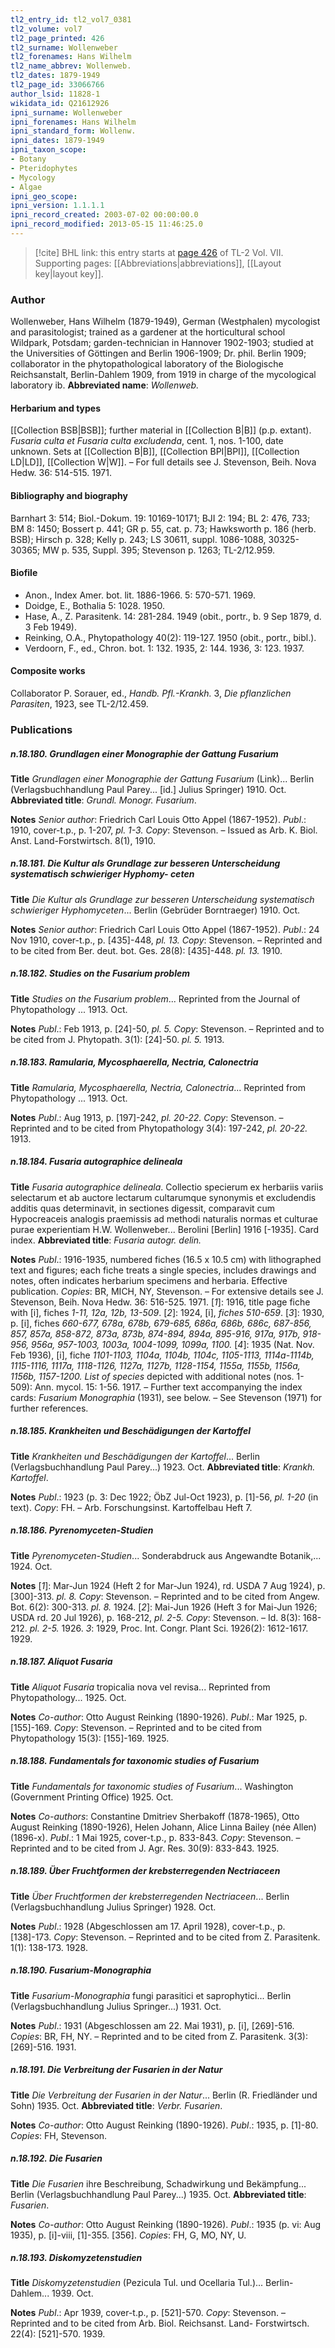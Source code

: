 ```yaml
---
tl2_entry_id: tl2_vol7_0381
tl2_volume: vol7
tl2_page_printed: 426
tl2_surname: Wollenweber
tl2_forenames: Hans Wilhelm
tl2_name_abbrev: Wollenweb.
tl2_dates: 1879-1949
tl2_page_id: 33066766
author_lsid: 11828-1
wikidata_id: Q21612926
ipni_surname: Wollenweber
ipni_forenames: Hans Wilhelm
ipni_standard_form: Wollenw.
ipni_dates: 1879-1949
ipni_taxon_scope: 
- Botany
- Pteridophytes
- Mycology
- Algae
ipni_geo_scope: 
ipni_version: 1.1.1.1
ipni_record_created: 2003-07-02 00:00:00.0
ipni_record_modified: 2013-05-15 11:46:25.0
---
```



> [!cite] BHL link: this entry starts at [page 426](https://www.biodiversitylibrary.org/page/33066766) of TL-2 Vol. VII.
> Supporting pages: [[Abbreviations|abbreviations]], [[Layout key|layout key]].

### Author

Wollenweber, Hans Wilhelm (1879-1949), German (Westphalen) mycologist and parasitologist; trained as a gardener at the horticultural school Wildpark, Potsdam; garden-technician in Hannover 1902-1903; studied at the Universities of Göttingen and Berlin 1906-1909; Dr. phil. Berlin 1909; collaborator in the phytopathological laboratory of the Biologische Reichsanstalt, Berlin-Dahlem 1909, from 1919 in charge of the mycological laboratory ib. 
**Abbreviated name**: *Wollenweb.*

#### Herbarium and types

[[Collection BSB|BSB]]; further material in [[Collection B|B]] (p.p. extant). *Fusaria culta et Fusaria culta excludenda*, cent. 1, nos. 1-100, date unknown. Sets at [[Collection B|B]], [[Collection BPI|BPI]], [[Collection LD|LD]], [[Collection W|W]]. – For full details see J. Stevenson, Beih. Nova Hedw. 36: 514-515. 1971.

#### Bibliography and biography

Barnhart 3: 514; Biol.-Dokum. 19: 10169-10171; BJI 2: 194; BL 2: 476, 733; BM 8: 1450; Bossert p. 441; GR p. 55, cat. p. 73; Hawksworth p. 186 (herb. BSB); Hirsch p. 328; Kelly p. 243; LS 30611, suppl. 1086-1088, 30325-30365; MW p. 535, Suppl. 395; Stevenson p. 1263; TL-2/12.959.

#### Biofile

- Anon., Index Amer. bot. lit. 1886-1966. 5: 570-571. 1969.
- Doidge, E., Bothalia 5: 1028. 1950.
- Hase, A., Z. Parasitenk. 14: 281-284. 1949 (obit., portr., b. 9 Sep 1879, d. 3 Feb 1949).
- Reinking, O.A., Phytopathology 40(2): 119-127. 1950 (obit., portr., bibl.).
- Verdoorn, F., ed., Chron. bot. 1: 132. 1935, 2: 144. 1936, 3: 123. 1937.

#### Composite works

Collaborator P. Sorauer, ed., *Handb. Pfl.-Krankh.* 3, *Die pflanzlichen Parasiten*, 1923, see TL-2/12.459.

### Publications

##### n.18.180. Grundlagen einer Monographie der Gattung Fusarium

**Title**
*Grundlagen einer Monographie der Gattung Fusarium* (Link)... Berlin (Verlagsbuchhandlung Paul Parey... \[id.\] Julius Springer) 1910. Oct.
**Abbreviated title**: *Grundl. Monogr. Fusarium*.

**Notes**
*Senior author*: Friedrich Carl Louis Otto Appel (1867-1952).
*Publ*.: 1910, cover-t.p., p. 1-207, *pl. 1-3. Copy*: Stevenson. – Issued as Arb. K. Biol. Anst. Land-Forstwirtsch. 8(1), 1910.

##### n.18.181. Die Kultur als Grundlage zur besseren Unterscheidung systematisch schwieriger Hyphomy- ceten

**Title**
*Die Kultur als Grundlage zur besseren Unterscheidung systematisch schwieriger Hyphomyceten*... Berlin (Gebrüder Borntraeger) 1910. Oct.

**Notes**
*Senior author*: Friedrich Carl Louis Otto Appel (1867-1952).
*Publ*.: 24 Nov 1910, cover-t.p., p. \[435\]-448, *pl. 13. Copy*: Stevenson. – Reprinted and to be cited from Ber. deut. bot. Ges. 28(8): \[435\]-448. *pl. 13.* 1910.

##### n.18.182. Studies on the Fusarium problem

**Title**
*Studies on the Fusarium problem*... Reprinted from the Journal of Phytopathology ... 1913. Oct.

**Notes**
*Publ*.: Feb 1913, p. \[24\]-50, *pl. 5. Copy*: Stevenson. – Reprinted and to be cited from J. Phytopath. 3(1): \[24\]-50. *pl. 5.* 1913.

##### n.18.183. Ramularia, Mycosphaerella, Nectria, Calonectria

**Title**
*Ramularia, Mycosphaerella, Nectria, Calonectria*... Reprinted from Phytopathology ... 1913. Oct.

**Notes**
*Publ*.: Aug 1913, p. \[197\]-242, *pl. 20-22. Copy*: Stevenson. – Reprinted and to be cited from Phytopathology 3(4): 197-242, *pl. 20-22.* 1913.

##### n.18.184. Fusaria autographice delineala

**Title**
*Fusaria autographice delineala*. Collectio specierum ex herbariis variis selectarum et ab auctore lectarum cultarumque synonymis et excludendis additis quas determinavit, in sectiones digessit, comparavit cum Hypocreaceis analogis praemissis ad methodi naturalis normas et culturae purae experientiam H.W. Wollenweber... Berolini \[Berlin\] 1916 \[-1935\]. Card index.
**Abbreviated title**: *Fusaria autogr. delin.*

**Notes**
*Publ*.: 1916-1935, numbered fiches (16.5 x 10.5 cm) with lithographed text and figures; each fiche treats a single species, includes drawings and notes, often indicates herbarium specimens and herbaria. Effective publication. *Copies*: BR, MICH, NY, Stevenson. – For extensive details see J. Stevenson, Beih. Nova Hedw. 36: 516-525. 1971.
\[*1*\]: 1916, title page fiche with \[i\], fiches *1-11, 12a, 12b, 13-509*.
\[*2*\]: 1924, \[i\], *fiches 510-659*.
\[*3*\]: 1930, p. \[i\], fiches *660-677, 678a, 678b, 679-685, 686a, 686b, 686c, 687-856, 857, 857a, 858-872, 873a, 873b, 874-894, 894a, 895-916, 917a, 917b, 918-956, 956a, 957-1003, 1003a, 1004-1099, 1099a, 1100.*
\[*4*\]: 1935 (Nat. Nov. Feb 1936), \[i\], fiche *1101-1103, 1104a, 1104b, 1104c, 1105-1113, 1114a-1114b, 1115-1116, 1117a, 1118-1126, 1127a, 1127b, 1128-1154, 1155a, 1155b, 1156a, 1156b, 1157-1200.*
*List of species* depicted with additional notes (nos. 1-509): Ann. mycol. 15: 1-56. 1917. – Further text accompanying the index cards: *Fusarium Monographia* (1931), see below. – See Stevenson (1971) for further references.

##### n.18.185. Krankheiten und Beschädigungen der Kartoffel

**Title**
*Krankheiten und Beschädigungen der Kartoffel*... Berlin (Verlagsbuchhandlung Paul Parey...) 1923. Oct.
**Abbreviated title**: *Krankh. Kartoffel*.

**Notes**
*Publ*.: 1923 (p. 3: Dec 1922; ÖbZ Jul-Oct 1923), p. \[1\]-56, *pl. 1-20* (in text). *Copy*: FH. – Arb. Forschungsinst. Kartoffelbau Heft 7.

##### n.18.186. Pyrenomyceten-Studien

**Title**
*Pyrenomyceten-Studien*... Sonderabdruck aus Angewandte Botanik,... 1924. Oct.

**Notes**
\[*1*\]: Mar-Jun 1924 (Heft 2 for Mar-Jun 1924), rd. USDA 7 Aug 1924), p. \[300\]-313. *pl. 8. Copy*: Stevenson. – Reprinted and to be cited from Angew. Bot. 6(2): 300-313. *pl. 8.* 1924.
\[*2*\]: Mai-Jun 1926 (Heft 3 for Mai-Jun 1926; USDA rd. 20 Jul 1926), p. 168-212, *pl. 2-5.*
*Copy*: Stevenson. – Id. 8(3): 168-212. *pl. 2-5.* 1926.
*3*: 1929, Proc. Int. Congr. Plant Sci. 1926(2): 1612-1617. 1929.

##### n.18.187. Aliquot Fusaria

**Title**
*Aliquot Fusaria* tropicalia nova vel revisa... Reprinted from Phytopathology... 1925. Oct.

**Notes**
*Co-author*: Otto August Reinking (1890-1926).
*Publ*.: Mar 1925, p. \[155\]-169. *Copy*: Stevenson. – Reprinted and to be cited from Phytopathology 15(3): \[155\]-169. 1925.

##### n.18.188. Fundamentals for taxonomic studies of Fusarium

**Title**
*Fundamentals for taxonomic studies of Fusarium*... Washington (Government Printing Office) 1925. Oct.

**Notes**
*Co-authors*: Constantine Dmitriev Sherbakoff (1878-1965), Otto August Reinking (1890-1926), Helen Johann, Alice Linna Bailey (née Allen) (1896-x).
*Publ*.: 1 Mai 1925, cover-t.p., p. 833-843. *Copy*: Stevenson. – Reprinted and to be cited from J. Agr. Res. 30(9): 833-843. 1925.

##### n.18.189. Über Fruchtformen der krebsterregenden Nectriaceen

**Title**
*Über Fruchtformen der krebsterregenden Nectriaceen*... Berlin (Verlagsbuchhandlung Julius Springer) 1928. Oct.

**Notes**
*Publ*.: 1928 (Abgeschlossen am 17. April 1928), cover-t.p., p. \[138\]-173. *Copy*: Stevenson. – Reprinted and to be cited from Z. Parasitenk. 1(1): 138-173. 1928.

##### n.18.190. Fusarium-Monographia

**Title**
*Fusarium-Monographia* fungi parasitici et saprophytici... Berlin (Verlagsbuchhandlung Julius Springer...) 1931. Oct.

**Notes**
*Publ*.: 1931 (Abgeschlossen am 22. Mai 1931), p. \[i\], \[269\]-516. *Copies*: BR, FH, NY. – Reprinted and to be cited from Z. Parasitenk. 3(3): \[269\]-516. 1931.

##### n.18.191. Die Verbreitung der Fusarien in der Natur

**Title**
*Die Verbreitung der Fusarien in der Natur*... Berlin (R. Friedländer und Sohn) 1935. Oct.
**Abbreviated title**: *Verbr. Fusarien*.

**Notes**
*Co-author*: Otto August Reinking (1890-1926).
*Publ*.: 1935, p. \[1\]-80. *Copies*: FH, Stevenson.

##### n.18.192. Die Fusarien

**Title**
*Die Fusarien* ihre Beschreibung, Schadwirkung und Bekämpfung... Berlin (Verlagsbuchhandlung Paul Parey...) 1935. Oct.
**Abbreviated title**: *Fusarien*.

**Notes**
*Co-author*: Otto August Reinking (1890-1926).
*Publ*.: 1935 (p. vi: Aug 1935), p. \[i\]-viii, \[1\]-355. \[356\]. *Copies*: FH, G, MO, NY, U.

##### n.18.193. Diskomyzetenstudien

**Title**
*Diskomyzetenstudien* (Pezicula Tul. und Ocellaria Tul.)... Berlin-Dahlem... 1939. Oct.

**Notes**
*Publ*.: Apr 1939, cover-t.p., p. \[521\]-570. *Copy*: Stevenson. – Reprinted and to be cited from Arb. Biol. Reichsanst. Land- Forstwirtsch. 22(4): \[521\]-570. 1939.

